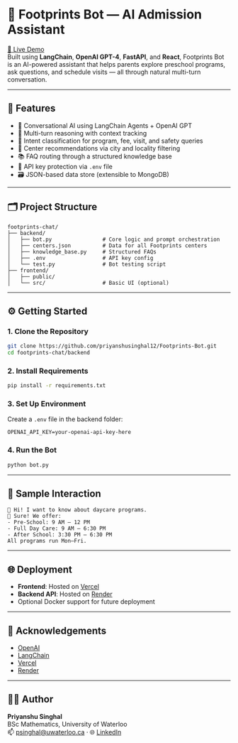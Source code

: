 # 🧠 Footprints Bot — AI Admission Assistant

[🔗 Live Demo](https://footprints-bot.vercel.app/)  
Built using **LangChain**, **OpenAI GPT-4**, **FastAPI**, and **React**, Footprints Bot is an AI-powered assistant that helps parents explore preschool programs, ask questions, and schedule visits — all through natural multi-turn conversation.

---

## 🚀 Features

- 🤖 Conversational AI using LangChain Agents + OpenAI GPT
- 🔁 Multi-turn reasoning with context tracking
- 🧠 Intent classification for program, fee, visit, and safety queries
- 📍 Center recommendations via city and locality filtering
- 📚 FAQ routing through a structured knowledge base
- 🔐 API key protection via `.env` file
- 🗃 JSON-based data store (extensible to MongoDB)

---

## 🗂 Project Structure

```
footprints-chat/
├── backend/
│   ├── bot.py                # Core logic and prompt orchestration
│   ├── centers.json          # Data for all Footprints centers
│   ├── knowledge_base.py     # Structured FAQs
│   ├── .env                  # API key config
│   └── test.py               # Bot testing script
├── frontend/
│   ├── public/
│   └── src/                  # Basic UI (optional)
```

---

## ⚙️ Getting Started

### 1. Clone the Repository

```bash
git clone https://github.com/priyanshusinghal12/Footprints-Bot.git
cd footprints-chat/backend
```

### 2. Install Requirements

```bash
pip install -r requirements.txt
```

### 3. Set Up Environment

Create a `.env` file in the backend folder:

```env
OPENAI_API_KEY=your-openai-api-key-here
```

### 4. Run the Bot

```bash
python bot.py
```

---

## 💬 Sample Interaction

```
👤 Hi! I want to know about daycare programs.
🤖 Sure! We offer:
- Pre-School: 9 AM – 12 PM
- Full Day Care: 9 AM – 6:30 PM
- After School: 3:30 PM – 6:30 PM
All programs run Mon–Fri.
```

---

## 🌐 Deployment

- **Frontend**: Hosted on [Vercel](https://vercel.com/)
- **Backend API**: Hosted on [Render](https://render.com/)
- Optional Docker support for future deployment

---

## 🙌 Acknowledgements

- [OpenAI](https://platform.openai.com/)
- [LangChain](https://www.langchain.com/)
- [Vercel](https://vercel.com/)
- [Render](https://render.com/)

---

## 👨‍💻 Author

**Priyanshu Singhal**  
BSc Mathematics, University of Waterloo  
📫 psinghal@uwaterloo.ca · 🌐 [LinkedIn](https://www.linkedin.com/in/priyanshusinghal12/)
